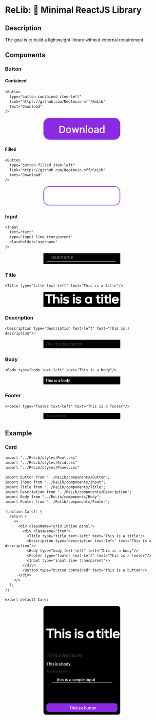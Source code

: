 # ReLib: 🦜 Minimal ReactJS Library

## Description
The goal is to build a lightweight library without external requirement

## Components

### Button
#### Contained
```JS
<Button
  type="button contained item-left"
  link="https://github.com/Neotoxic-off/ReLib"
  text="Download"
/>
```

<p align="center">
  <img src="https://raw.githubusercontent.com/Neotoxic-off/ReLib/main/assets/button/contained.png" width="50%" height="50%">
</p>

#### Filled
```JS
<Button
  type="button filled item-left"
  link="https://github.com/Neotoxic-off/ReLib"
  text="Download"
/>
```
<p align="center">
  <img src="https://raw.githubusercontent.com/Neotoxic-off/ReLib/main/assets/button/filled.png" width="50%" height="50%">
</p>

### Input
```JS
<Input
  text="text"
  type="input line transparent"
  placeholder="username"
/>
```
<p align="center">
  <img src="https://raw.githubusercontent.com/Neotoxic-off/ReLib/main/assets/input/line.png" width="50%" height="50%">
</p>

### Title
```JS
<Title type="title text-left" text="This is a title"/>
```
<p align="center">
  <img src="https://raw.githubusercontent.com/Neotoxic-off/ReLib/main/assets/title/title.png" width="50%" height="50%">
</p>

### Description
```JS
<Description type="description text-left" text="This is a description"/>
```
<p align="center">
  <img src="https://raw.githubusercontent.com/Neotoxic-off/ReLib/main/assets/description/description.png" width="50%" height="50%">
</p>

### Body
```JS
<Body type="body text-left" text="This is a body"/>
```
<p align="center">
  <img src="https://raw.githubusercontent.com/Neotoxic-off/ReLib/main/assets/body/body.png" width="50%" height="50%">
</p>

### Footer
```JS
<Footer type="footer text-left" text="This is a footer"/>
```
<p align="center">
  <img src="https://raw.githubusercontent.com/Neotoxic-off/ReLib/main/assets/footer/footer.png" width="50%" height="50%">
</p>

## Example
### Card
```JS
import "../ReLib/styles/Root.css"
import "../ReLib/styles/Grid.css"
import "../ReLib/styles/Panel.css"

import Button from "../ReLib/components/Button";
import Input from "../ReLib/components/Input";
import Title from "../ReLib/components/Title";
import Description from "../ReLib/components/Description";
import Body from "../ReLib/components/Body";
import Footer from "../ReLib/components/Footer";

function Card() {
  return (
    <>
      <div className="grid inline panel">
        <div className="item">
          <Title type="title text-left" text="This is a title"/>
          <Description type="description text-left" text="This is a description"/>
          <Body type="body text-left" text="This is a body"/>
          <Footer type="footer text-left" text="This is a footer"/>
          <Input type="input line transparent"/>
        </div>
        <Button type="button contained" text="This is a button"/>
      </div>
    </>
  );
};

export default Card;
```
<p align="center">
  <img src="https://raw.githubusercontent.com/Neotoxic-off/ReLib/main/assets/example/card.png" width="50%" height="50%">
</p>
